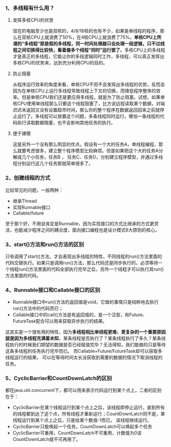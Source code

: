 ### 1、多线程有什么用？

1. 发挥多核CPU的优势

   现在的电脑至少也是双核的，4/8/16核的也有不少，如果是单线程的程序，那么在双核CPU上就浪费了50%，在4核CPU上就浪费了75%。**单核CPU上所谓的“多线程”那是假的多线程，同一时间处理器只会处理一段逻辑，只不过线程之间切换得比较快，看着像多个线程“同时”运行罢了**。多核CPU上的多线程才是真正的多线程，它能让你的多段逻辑同时工作，多线程，可以真正发挥出多核CPU的优势来，达到充分利用CPU的目的。

2. 防止阻塞

   从程序运行效率的角度来看，单核CPU不但不会发挥出多线程的优势，反而会因为在单核CPU上运行多线程导致线程上下文的切换，而降低程序整体的效率。但是单核CPU我们还是要应用多线程，就是为了防止阻塞。试想，如果单核CPU使用单线程那么只要这个线程阻塞了，比方说远程读取某个数据，对端迟迟未返回又没有设置超市时间，那么你的整个程序在数据返回回来之前就停止运行了。多线程可以放置这个问题，多条线程同时运行，哪怕一条线程的代码执行读取数据阻塞，也不会影响其他任务的执行。

3. 便于建模

   这是另外一个没有那么明显的优点。假设有一个大的任务A，单线程编程，那么就要考虑很多，建立整个程序模型比较麻烦。但是如果把这个大的任务A分解成几个小任务，任务B ， 任务C、任务D，分别建立程序模型，并通过多线程分别运行这几个任务那就简单很多了。

### 2、创建线程的方式

比较常见的问题，一般两种：

- 继承Thread 
- 实现Runnable接口
- Callable/future

至于那个好，不用说肯定是Runnable，因为实现接口的方式比继承的方式更灵活，也能减少程序之间的耦合度，面向接口编程也是设计模式6大原则的核心。

### 3、start()方法和run()方法的区别

只有调用了start()方法，才会表现出多线程的特性，不同线程的run()方法里面的代码交替执行。如果只是调用run()方法，那么代码还是同步执行的，必须等待一个线程run()方法里面的代码全部执行完毕之后，另外一个线程才可以执行其run()方法里面的代码。

### 4、Runnable接口和Callable接口的区别

- Runnable接口中run()方法的返回值是void，它做的事情只是纯粹地去执行run()方法中的代码而已；
- Callable接口中的call()方法是有返回值的，是一个泛型，和Future、FutureTask配合可以用来获取异步执行的结果。

这其实是一个很有用的特性，因为**多线程相比单线程更难、更复杂的一个重要原因就是因为多线程充满着未知**，某条线程是否执行了？某条线程执行了多久？某条线程执行的时候我们期望的数据是否已经赋值完毕？无法得知，我们能做的只是等待这条多线程的任务执行完毕而已。 而Callable+Future/FutureTask却可以获取多线程运行的结果， 可以在等待时间太长没获取到需要的数据的情况下取消线程的任务。

### 5、CyclicBarrier和CountDownLatch的区别

都在java.util.concurrent下，都可以用来表示代码运行到某个点上，二者的区别在于：

- CyclicBarrier在某个线程运行到某个点上之后，该线程即停止运行，直到所有的线程都到达了这个点，所有线程才重新运行；CountDownLatch则不是，某线程运行到某个点上之后，只是给某个数值-1而已， 该线程继续运行。
- CyclicBarrier只能唤起一个任务，CountDownLatch可以唤起多个任务
- CyclicBarrier可重用，CountDownLatch不可重用，计数值为0该CountDownLatch就不可再用了。